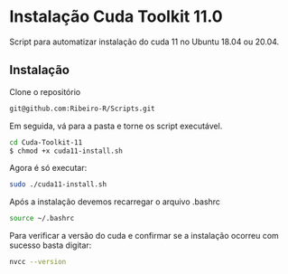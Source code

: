 # Instalação Cuda Toolkit 11.0

Script para automatizar instalação do cuda 11 no Ubuntu 18.04 ou 20.04.

## Instalação

Clone o repositório

~~~bash
git@github.com:Ribeiro-R/Scripts.git
~~~

Em seguida, vá para a pasta e torne os script executável.

~~~bash
cd Cuda-Toolkit-11
$ chmod +x cuda11-install.sh
~~~

Agora é só executar:

~~~bash
sudo ./cuda11-install.sh
~~~

Após a instalação devemos recarregar o arquivo .bashrc

~~~bash
source ~/.bashrc
~~~

Para verificar a versão do cuda e confirmar se a instalação ocorreu com sucesso basta digitar:

~~~bash
nvcc --version
~~~
